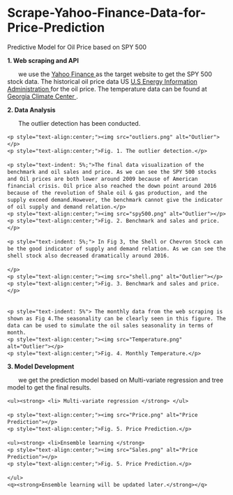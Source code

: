 # Scrape-Yahoo-Finance-Data-for-Price-Prediction
Predictive Model for Oil Price based on SPY 500

<h>
    <strong>1. Web scraping and API</strong>
</h>

<p style="text-indent: 5%;"> 
    we use the <a href="https://finance.yahoo.com/" target="_blank" rel="external" hreflang="en" type="text/html"> Yahoo Finance </a> as the target website to get the SPY 500 stock data. The historical oil price data US <a href="https://www.eia.gov/opendata/commands.php" target="_blank" rel="external" hreflang="en" type="text/html"> U.S Energy Information Administration </a> for the oil price. The temperature data can be found at <a href="https://sercc.com/climateinfo_files/monthly/Georgia_prcp_DivNew.htm" target="_blank" rel="external" hreflang="en" type="text/html"> Georgia Climate Center </a>.
    
</p>

<h> <strong>2. Data Analysis </strong> </h>

<p style="text-indent: 5%;">
    The outlier detection has been conducted.
    
    <p style="text-align:center;"><img src="outliers.png" alt="Outlier"></p>
    <p style="text-align:center;">Fig. 1. The outlier detection.</p>
    
    <p style="text-indent: 5%;">The final data visualization of the benchmark and oil sales and price. As we can see the SPY 500 stocks and Oil prices are both lower around 2009 because of American financial crisis. Oil price also reached the down point around 2016 because of the revolution of Shale oil & gas production, and the supply exceed demand.However, the benchmark cannot give the indicator of oil supply and demand relation.</p>
    <p style="text-align:center;"><img src="spy500.png" alt="Outlier"></p>
    <p style="text-align:center;">Fig. 2. Benchmark and sales and price.</p>
    
    <p style="text-indent: 5%;"> In Fig 3, the Shell or Chevron Stock can be the good indicator of supply and demand relation. As we can see the shell stock also decreased dramatically around 2016.
    
    </p>
    <p style="text-align:center;"><img src="shell.png" alt="Outlier"></p>
    <p style="text-align:center;">Fig. 3. Benchmark and sales and price.</p>
    
    
    <p style="text-indent: 5%"> The monthly data from the web scraping is shown as Fig 4.The seasonality can be clearly seen in this figure. The data can be used to simulate the oil sales seasonality in terms of month.
    <p style="text-align:center;"><img src="Temperature.png" alt="Outlier"></p>
    <p style="text-align:center;">Fig. 4. Monthly Temperature.</p>
    
</p>

<h><strong>3. Model Development</strong> </h>
<p style="text-indent: 5%;">
    we get the prediction model based on Multi-variate regression and tree model to get the final results.
    
    <ul><strong> <li> Multi-variate regression </strong> </ul>
    
    <p style="text-align:center;"><img src="Price.png" alt="Price Prediction"></p>
    <p style="text-align:center;">Fig. 5. Price Prediction.</p>
    
    <ul><strong> <li>Ensemble learning </strong>
    <p style="text-align:center;"><img src="Sales.png" alt="Price Prediction"></p>
    <p style="text-align:center;">Fig. 5. Price Prediction.</p>
    
    </ul>
    <q><strong>Ensemble learning will be updated later.</strong></q>
</p>




